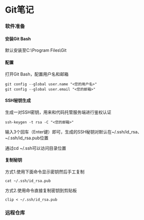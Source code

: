 # Git笔记

### 软件准备

#### 安装Git Bash

默认安装至C:\Program Files\Git

#### 配置

打开Git Bash，配置用户名和邮箱

```
git config --global user.name "<您的用户名>"
git config --global user.email "<您的邮箱>"
```

#### SSH秘钥生成

生成一对SSH密钥，用来和代码托管服务端进行鉴权认证

```
ssh-keygen -t rsa -C "<您的邮箱>"
```

输入3个回车（Enter键）即可，生成的SSH秘钥对默认在~/.ssh/id_rsa、~/.ssh/id_rsa.pub位置

通过cd ~/.ssh可以访问目录位置

#### 复制秘钥

方式1.使用下面命令显示密钥然后手工复制

```
cat ~/.ssh/id_rsa.pub
```

方式2.使用命令直接复制密钥到剪贴板

```
clip < ~/.ssh/id_rsa.pub
```

### 远程仓库
